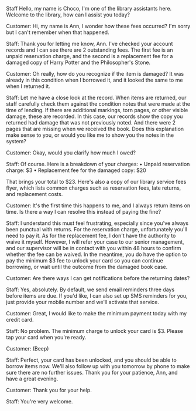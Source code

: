 Staff
Hello, my name is Choco, I'm one of the library assistants here.
Welcome to the library, how can I assist you today?

Customer:
Hi, my name is Ann, I wonder how these fees occurred? I'm sorry but I can't remember when that happened.

Staff:
Thank you for letting me know, Ann.
I've checked your account records and I can see there are 2 outstanding fees.
The first fee is an unpaid reservation charge, and the second is a replacement fee for a damaged copy of Harry Potter and the Philosopher's Stone.

Customer:
Oh really, how do you recognize if the item is damaged? It was already in this condition when I borrowed it, and it looked the same to me when I returned it.

Staff:
Let me have a close look at the record.
When items are returned, our staff carefully check them against the condition notes that were made at the time of lending.
If there are additional markings, torn pages, or other visible damage, these are recorded.
In this case, our records show the copy you returned had damage that was not previously noted.
And there were 2 pages that are missing when we received the book.
Does this explanation make sense to you, or would you like me to show you the notes in the system?

Customer:
Okay, would you clarify how much I owed?

Staff:
Of course. Here is a breakdown of your charges:
	•	Unpaid reservation charge: $3
	•	Replacement fee for the damaged copy: $20

That brings your total to $23.
Here's also a copy of our library service fees flyer, which lists common charges such as reservation fees, late returns, and replacement costs.

Customer:
It's the first time this happens to me, and I always return items on time. Is there a way I can resolve this instead of paying the fine?

Staff:
I understand this must feel frustrating, especially since you've always been punctual with returns.
For the reservation charge, unfortunately you'll need to pay it.
As for the replacement fee, I don't have the authority to waive it myself. However, I will refer your case to our senior management, and our supervisor will be in contact with you within 48 hours to confirm whether the fee can be waived.
In the meantime, you do have the option to pay the minimum $3 fee to unlock your card so you can continue borrowing, or wait until the outcome from the damaged book case.

Customer:
Are there ways I can get notifications before the returning dates?

Staff:
Yes, absolutely. By default, we send email reminders three days before items are due.
If you'd like, I can also set up SMS reminders for you, just provide your mobile number and we'll activate that service.

Customer:
Great, I would like to make the minimum payment today with my credit card.

Staff:
No problem. The minimum charge to unlock your card is $3. Please tap your card when you're ready.

Customer:
(Beep)

Staff:
Perfect, your card has been unlocked, and you should be able to borrow items now.
We'll also follow up with you tomorrow by phone to make sure there are no further issues.
Thank you for your patience, Ann, and have a great evening.

Customer:
Thank you for your help.

Staff:
You're very welcome.